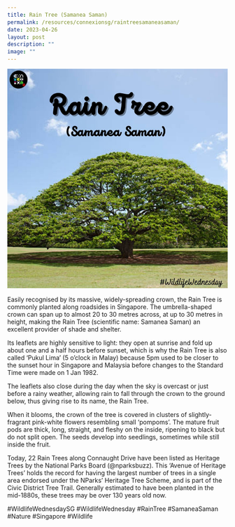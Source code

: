 ```yaml
---
title: Rain Tree (Samanea Saman)
permalink: /resources/connexionsg/raintreesamaneasaman/
date: 2023-04-26
layout: post
description: ""
image: ""
---
```

![](/images/connexionsg/2023/rain%20tree.png)

Easily recognised by its massive, widely-spreading crown, the Rain Tree is commonly planted along roadsides in Singapore. The umbrella-shaped crown can span up to almost 20 to 30 metres across, at up to 30 metres in height, making the Rain Tree (scientific name: Samanea Saman) an excellent provider of shade and shelter.

Its leaflets are highly sensitive to light: they open at sunrise and fold up about one and a half hours before sunset, which is why the Rain Tree is also called ‘Pukul Lima’ (5 o’clock in Malay) because 5pm used to be closer to the sunset hour in Singapore and Malaysia before changes to the Standard Time were made on 1 Jan 1982.

The leaflets also close during the day when the sky is overcast or just before a rainy weather, allowing rain to fall through the crown to the ground below, thus giving rise to its name, the Rain Tree.

When it blooms, the crown of the tree is covered in clusters of slightly-fragrant pink-white flowers resembling small ‘pompoms’. The mature fruit pods are thick, long, straight, and fleshy on the inside, ripening to black but do not split open. The seeds develop into seedlings, sometimes while still inside the fruit.

Today, 22 Rain Trees along Connaught Drive have been listed as Heritage Trees by the National Parks Board (@nparksbuzz). This ‘Avenue of Heritage Trees’ holds the record for having the largest number of trees in a single area endorsed under the NParks’ Heritage Tree Scheme, and is part of the Civic District Tree Trail. Generally estimated to have been planted in the mid-1880s, these trees may be over 130 years old now.

#WildlifeWednesdaySG #WildlifeWednesday #RainTree #SamaneaSaman #Nature #Singapore #Wildlife